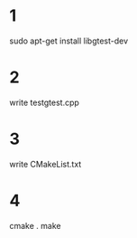 # 1
sudo apt-get install libgtest-dev

# 2
write testgtest.cpp

# 3
write CMakeList.txt

# 4
cmake .
make